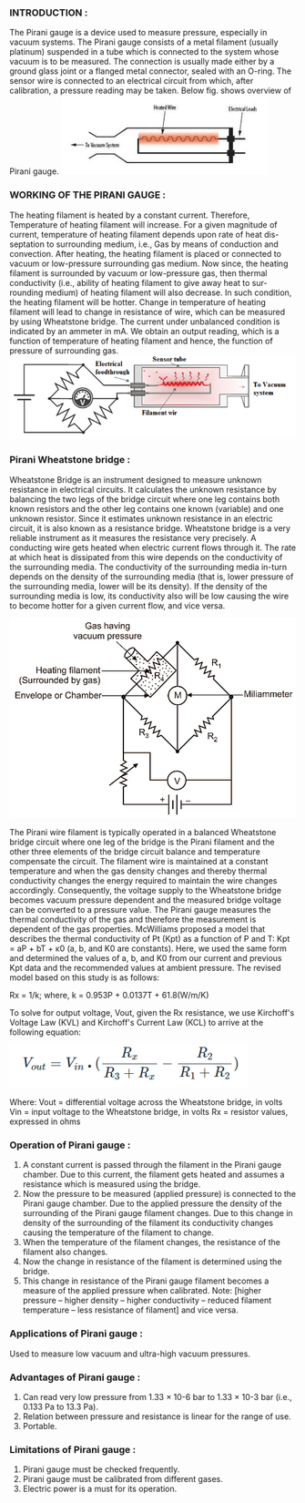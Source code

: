 ### INTRODUCTION :

The Pirani gauge is a device used to measure pressure, especially in vacuum systems. The Pirani gauge consists of a metal filament (usually platinum) suspended in a tube which is connected to the system whose vacuum is to be measured. The connection is usually made either by a ground glass joint or a flanged metal connector, sealed with an O-ring. The sensor wire is connected to an electrical circuit from which, after calibration, a pressure reading may be taken.
Below fig. shows overview of Pirani gauge. 
![1](images/piraniGuage.png)

### WORKING OF THE PIRANI GAUGE : 
The heating filament is heated by a constant current. Therefore, Temperature of heating filament will increase. For a given magnitude of current, temperature of heating filament depends upon rate of heat dis- septation to surrounding medium, i.e., Gas by means of conduction and convection. After heating, the heating filament is placed or connected to vacuum or low-pressure surrounding gas medium. Now since, the heating filament is surrounded by vacuum or low-pressure gas, then thermal conductivity (i.e., ability of heating filament to give away heat to sur- rounding medium) of heating filament will also decrease. In such condition, the heating filament will be hotter. Change in temperature of heating filament will lead to change in resistance of wire, which can be measured by using Wheatstone bridge. The current under unbalanced condition is indicated by an ammeter in mA. We obtain an output reading, which is a function of temperature of heating filament and hence, the function of pressure of surrounding gas.
![2](images/schematic-diagram-for-Pirani-gauge.png)

### Pirani Wheatstone bridge : 

Wheatstone Bridge is an instrument designed to measure unknown resistance in electrical circuits. It calculates the unknown resistance by balancing the two legs of the bridge circuit where one leg contains both known resistors and the other leg contains one known (variable) and one unknown resistor. Since it estimates unknown resistance in an electric circuit, it is also known as a resistance bridge. Wheatstone bridge is a very reliable instrument as it measures the resistance very precisely.
A conducting wire gets heated when electric current flows through it. The rate at which heat is dissipated from this wire depends on the conductivity of the surrounding media. 
The conductivity of the surrounding media in-turn depends on the density of the surrounding media (that is, lower pressure of the surrounding media, lower will be its density). If the density of the surrounding media is low, its conductivity also will be low causing the wire to become hotter for a given current flow, and vice versa.

![3](images/Pirani-Gauge.png)

The Pirani wire filament is typically operated in a balanced Wheatstone bridge circuit where one leg of the bridge is the Pirani filament and the other three elements of the bridge circuit balance and temperature compensate the circuit.
The filament wire is maintained at a constant temperature and when the gas density changes and thereby thermal conductivity changes the energy required to maintain the wire changes accordingly. Consequently, the voltage supply to the Wheatstone bridge becomes vacuum pressure dependent and the measured bridge voltage can be converted to a pressure value.
The Pirani gauge measures the thermal conductivity of the gas and therefore the measurement is dependent of the gas properties.
McWilliams proposed a model that describes the thermal conductivity of Pt
(Kpt) as a function of P and T: Kpt = aP + bT + κ0 (a, b, and K0 are constants). Here, we used
the same form and determined the values of a, b, and K0 from our current and previous Kpt
data and the recommended values at ambient pressure. The revised model based
on this study is as follows:

Rx = 1/k; where,
k = 0.953P + 0.0137T + 61.8(W/m/K)

To solve for output voltage, Vout, given the Rx resistance, we use Kirchoff's Voltage Law (KVL) and Kirchoff's Current Law (KCL) to arrive at the following equation:

![4](images/formulaVout.png)


Where:
Vout = differential voltage across the Wheatstone bridge, in volts
Vin = input voltage to the Wheatstone bridge, in volts
Rx = resistor values, expressed in ohms

### Operation of Pirani gauge :

1.	A constant current is passed through the filament in the Pirani gauge chamber. Due to this current, the filament gets heated and assumes a resistance which is measured using the bridge.
2.	Now the pressure to be measured (applied pressure) is connected to the Pirani gauge chamber. Due to the applied pressure the density of the surrounding of the Pirani gauge filament changes. Due to this change in density of the surrounding of the filament its conductivity changes causing the temperature of the filament to change.
3.	When the temperature of the filament changes, the resistance of the filament also changes.
4.	Now the change in resistance of the filament is determined using the bridge.
5.	This change in resistance of the Pirani gauge filament becomes a measure of the applied pressure when calibrated.
Note: [higher pressure – higher density – higher conductivity – reduced filament temperature – less resistance of filament] and vice versa.

### Applications of Pirani gauge :
Used to measure low vacuum and ultra-high vacuum pressures.

### Advantages of Pirani gauge :

1.	Can read very low pressure from 1.33 × 10-6 bar to 1.33 × 10-3 bar (i.e., 0.133 Pa to 13.3 Pa).
2.	Relation between pressure and resistance is linear for the range of use.
3.	Portable.

### Limitations of Pirani gauge :
1.	Pirani gauge must be checked frequently.
2.	Pirani gauge must be calibrated from different gases.
3.	Electric power is a must for its operation. 






